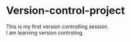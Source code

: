 # Version-control-project
This is my first version controlling session.
<br>
I am learning version controling.
